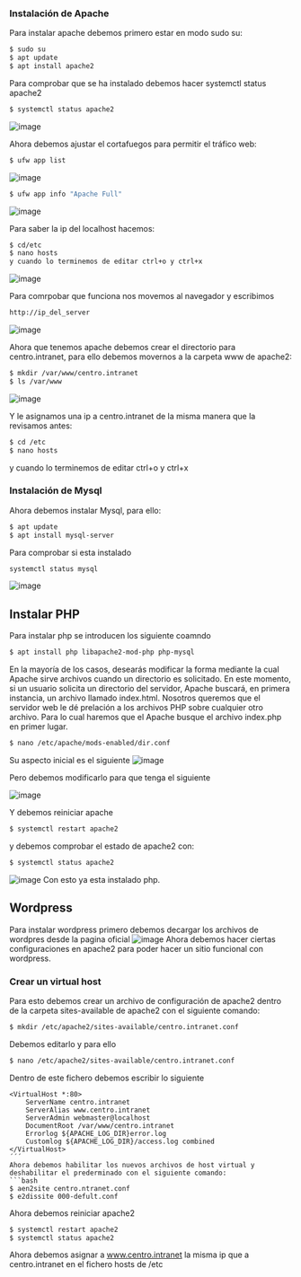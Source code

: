 ### Instalación de Apache
Para instalar apache debemos primero estar en modo sudo su:
```bash
$ sudo su
$ apt update
$ apt install apache2
```
Para comprobar que se ha instalado debemos hacer systemctl status apache2
```bash
$ systemctl status apache2
```
![image](https://user-images.githubusercontent.com/91255763/204372625-2ecbcc3b-ca82-4ea9-9aa0-a7203bfa854c.png)

Ahora debemos ajustar el cortafuegos para permitir el tráfico web:
```bash
$ ufw app list
```
![image](https://user-images.githubusercontent.com/91255763/204376644-33900e2d-61c5-46da-9b10-930c1df3d1bc.png)

```bash
$ ufw app info "Apache Full"
```
![image](https://user-images.githubusercontent.com/91255763/204377064-3b60570f-cbb7-4a45-a2ad-ee7873e5ee75.png)

Para saber la ip del localhost hacemos:
```bash
$ cd/etc 
$ nano hosts
y cuando lo terminemos de editar ctrl+o y ctrl+x
```
![image](https://user-images.githubusercontent.com/91255763/204378081-a3392769-9dce-4b38-a520-906a0ef829f7.png)


Para comrpobar que funciona nos movemos al navegador y escribimos 
```bash
http://ip_del_server
```
![image](https://user-images.githubusercontent.com/91255763/204378218-54848d7a-9c7f-4683-a55f-3895f5c0d849.png)

Ahora que tenemos apache debemos crear el directorio para centro.intranet, para ello debemos movernos a la carpeta www de apache2:
```bash
$ mkdir /var/www/centro.intranet
$ ls /var/www
```
![image](https://user-images.githubusercontent.com/91255763/204373513-b70406a3-ac3f-4616-937d-c34d5d146eac.png)

Y le  asignamos una ip a centro.intranet de la misma manera que la revisamos antes:

```bash
$ cd /etc
$ nano hosts
```
y cuando lo terminemos de editar ctrl+o y ctrl+x
### Instalación de Mysql
Ahora debemos instalar Mysql, para ello:
```bash
$ apt update
$ apt install mysql-server
```
Para comprobar si esta instalado 
```bash
systemctl status mysql
```
![image](https://user-images.githubusercontent.com/91255763/204375487-df023bc2-9712-4107-b90d-8b8d49bff650.png)

## Instalar PHP
Para instalar php se introducen los siguiente coamndo
```bash
$ apt install php libapache2-mod-php php-mysql
``` 
En la mayoría de los casos, desearás modificar la forma mediante la cual Apache sirve archivos cuando un directorio es solicitado. En este momento, si un usuario solicita un directorio del servidor, Apache buscará, en primera instancia, un archivo llamado index.html. Nosotros queremos que el servidor web le dé prelación a los archivos PHP sobre cualquier otro archivo. Para lo cual haremos que el Apache busque el archivo index.php en primer lugar.

```bash
$ nano /etc/apache/mods-enabled/dir.conf
```
Su aspecto inicial es el siguiente
![image](https://user-images.githubusercontent.com/91255763/204391170-790abf86-a1fc-4318-b84d-3d1b221c762d.png)

Pero debemos modificarlo para que tenga el siguiente

![image](https://user-images.githubusercontent.com/91255763/204391339-6a2b0756-77a2-4567-98bb-d7705f6f7ce8.png)

Y debemos reiniciar apache

```bash
$ systemctl restart apache2
```
y debemos comprobar el estado de apache2 con:

```bash
$ systemctl status apache2
```
![image](https://user-images.githubusercontent.com/91255763/204391812-fddd3e6a-3b92-4926-a9cb-6b2837abcf05.png)
Con esto ya esta instalado php.
## Wordpress
Para instalar wordpress primero debemos decargar los archivos de wordpres desde la pagina oficial
![image](https://user-images.githubusercontent.com/91255763/204392942-3a4c5bcf-727d-4c6d-ad2d-03e9cb4d6fdd.png)
Ahora debemos hacer ciertas configuraciones en apache2 para poder hacer un sitio funcional con wordpress.
### Crear un virtual host
Para esto debemos crear un archivo de configuración de apache2 dentro de la carpeta sites-available de apache2 con el siguiente comando:
```bash
$ mkdir /etc/apache2/sites-available/centro.intranet.conf
```
Debemos editarlo y para ello 
```bash
$ nano /etc/apache2/sites-available/centro.intranet.conf
```
Dentro de este fichero debemos escribir lo siguiente
```apache2
<VirtualHost *:80>
    ServerName centro.intranet
    ServerAlias www.centro.intranet
    ServerAdmin webmaster@localhost
    DocumentRoot /var/www/centro.intranet
    Errorlog ${APACHE_LOG_DIR}error.log
    Customlog ${APACHE_LOG_DIR}/access.log combined
</VirtualHost>
´´´
Ahora debemos habilitar los nuevos archivos de host virtual y deshabilitar el prederminado con el siguiente comando:
```bash
$ aen2site centro.ntranet.conf
$ e2dissite 000-defult.conf
```
Ahora debemos reiniciar apache2
```bash
$ systemctl restart apache2
$ systemctl status apache2
```
Ahora debemos asignar a www.centro.intranet la misma ip que a centro.intranet en el fichero hosts de /etc


